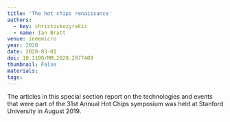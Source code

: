 ```yaml
---
title: 'The hot chips renaissance'
authors:
  - key: christoskozyrakis
  - name: Ian Bratt
venue: ieeemicro
year: 2020
date: 2020-03-01
doi: 10.1109/MM.2020.2977409
thumbnail: False
materials:
tags:
---
```

The articles in this special section report on the technologies and events that were part of the 31st Annual Hot Chips symposium was held at Stanford University in August 2019.
